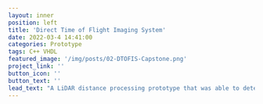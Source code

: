 ```yaml
---
layout: inner
position: left
title: 'Direct Time of Flight Imaging System'
date: 2022-03-4 14:41:00
categories: Prototype
tags: C++ VHDL
featured_image: '/img/posts/02-DTOFIS-Capstone.png'
project_link: ''
button_icon: ''
button_text: ''
lead_text: "A LiDAR distance processing prototype that was able to determine the distance of objects from the system in real time. The range of processed objects was adjustable, and the processed distances were displayed to the user. The prototype was created using a AD-96TOF1-EBZ Evaluation Kit, Zybo Z7 FPGA board, and Raspberry Pi 3. This project was completed for our Capstone and was given to our client at the end of the project's timeline."
---
```

